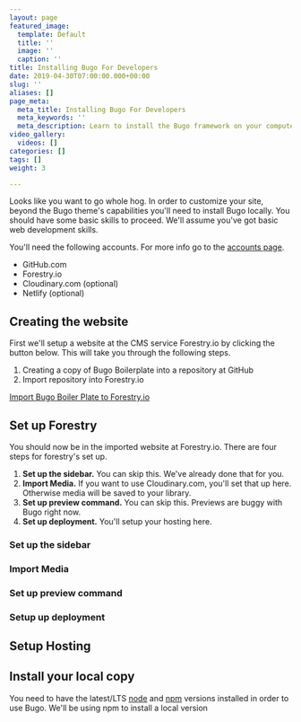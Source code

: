 ```yaml
---
layout: page
featured_image:
  template: Default
  title: ''
  image: ''
  caption: ''
title: Installing Bugo For Developers
date: 2019-04-30T07:00:00.000+00:00
slug: ''
aliases: []
page_meta:
  meta_title: Installing Bugo For Developers
  meta_keywords: ''
  meta_description: Learn to install the Bugo framework on your computer.
video_gallery:
  videos: []
categories: []
tags: []
weight: 3

---
```

Looks like you want to go whole hog. In order to customize your site, beyond the Bugo theme's capabilities you'll need to install Bugo locally. You should have some basic skills to proceed. We'll assume you've got basic web development skills.

You'll need the following accounts. For more info go to the [accounts page](/docs/accounts/ "Read more about necessary accounts.").

* GitHub.com
* Forestry.io
* Cloudinary.com (optional)
* Netlify (optional)

## Creating the website

First we'll setup a website at the CMS service Forestry.io by clicking the button below. This will take you through the following steps.

1. Creating a copy of Bugo Boilerplate into a repository at GitHub
2. Import repository into Forestry.io

[<span class="btn btn-primary">Import Bugo Boiler Plate to Forestry.io</span>](https://app.forestry.io/quick-start?repo=matt-antone/bugo-boilerplate-theme&provider=github&engine=hugo&version=0.5.4 "Import Bugo Boiler Plate")

## Set up Forestry

You should now be in the imported website at Forestry.io. There are four steps for forestry's set up.

1. **Set up the sidebar.** You can skip this. We've already done that for you.
2. **Import Media.** If you want to use Cloudinary.com, you'll set that up here. Otherwise media will be saved to your library.
3. **Set up preview command.** You can skip this. Previews are buggy with Bugo right now.
4. **Set up deployment.** You'll setup your hosting here.

### Set up the sidebar

### Import Media

### Set up preview command

### Setup up deployment

## Setup Hosting

## Install your local copy

You need to have the latest/LTS [node](https://nodejs.org/en/download/) and [npm](https://www.npmjs.com/get-npm) versions installed in order to use Bugo. We'll be using npm to install a local version